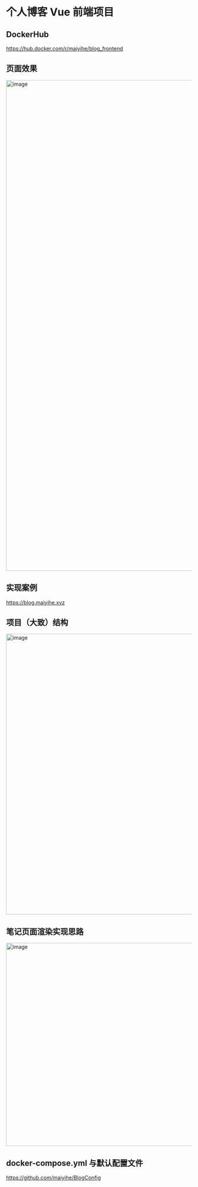 # 个人博客 Vue 前端项目

## DockerHub
https://hub.docker.com/r/maiyihe/blog_frontend

## 页面效果
<img width="2006" height="1327" alt="image" src="https://github.com/user-attachments/assets/7fe22338-ba63-46e0-b957-8bee30577c8a" />

## 实现案例
https://blog.maiyihe.xyz

## 项目（大致）结构
<img width="1722" height="759" alt="image" src="https://github.com/user-attachments/assets/ce23c593-dc50-4ed5-ab4b-288a784add63" />

## 笔记页面渲染实现思路
<img width="1175" height="549" alt="image" src="https://github.com/user-attachments/assets/f3467784-a3f2-4298-8022-0df2197a8d3f" />

## docker-compose.yml 与默认配置文件
https://github.com/maiyihe/BlogConfig
